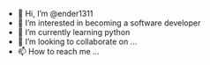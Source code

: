 - 👋 Hi, I’m @ender1311
- 👀 I’m interested in becoming a software developer
- 🌱 I’m currently learning python
- 💞️ I’m looking to collaborate on ...
- 📫 How to reach me ...

<!---
ender1311/ender1311 is a ✨ special ✨ repository because its `README.md` (this file) appears on your GitHub profile.
You can click the Preview link to take a look at your changes.
--->
